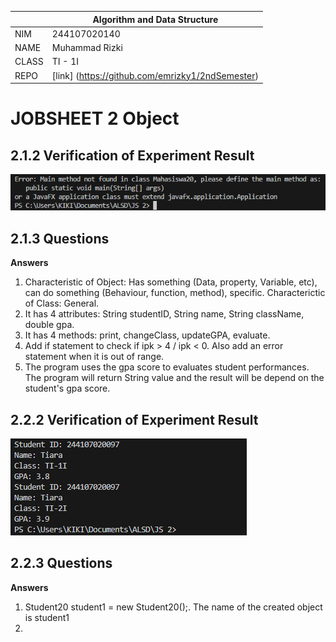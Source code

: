 |  | Algorithm and Data Structure | 
|--|--|
| NIM | 244107020140 |
| NAME | Muhammad Rizki |
| CLASS | TI - 1I |
| REPO | [link] (https://github.com/emrizky1/2ndSemester) |

# JOBSHEET 2 Object

## 2.1.2 Verification of Experiment Result

![ Screenshot ](img/1.png)

## 2.1.3 Questions

**Answers**
1. Characteristic of Object: Has something (Data, property, Variable, etc), can do something (Behaviour, function, method), specific.
Characterictic of Class: General.
2. It has 4 attributes: String studentID, String name, String className, double gpa.
3. It has 4 methods: print, changeClass, updateGPA, evaluate.
4. Add if statement to check if ipk > 4 / ipk < 0. Also add an error statement when it is out of range.
5. The program uses the gpa score to evaluates student performances. The program will return String value and the result will be depend on the student's gpa score.

## 2.2.2 Verification of Experiment Result

![ Screenshot ](img/2.png)

## 2.2.3 Questions

**Answers**
1. Student20 student1 = new Student20();. The name of the created object is student1
2. 